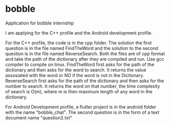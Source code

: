 # bobble
 Application for bobble internship
 
 I am applying for the C++ profile and the Android development profile.
 
 For the C++ profile, the code is in the cpp folder.
 The solution the first question is in the file named FindTheWord and the solution to the second question is in the file named ReverseSearch.
 Both the files are of cpp format and take the path of the dictionary after they are compiled and run. Use gcc compiler to compile on linux.
 FindTheWord first asks for the path of the dictionary and then asks for the word to search. It returns the value assosiated with the word or NO if the word is not in the Dictionary.
 ReverseSearch first asks for the path of the dictionary and then asks for the number to search. It returns the word on that number, the time complexity of search is O(m), where m is then maximum length of any word in the dictionary.
 
 For Android Development profile, a flutter project is in the android folder with the name "bobble_chat". The second question is in the form of a text document name "question2.txt"
